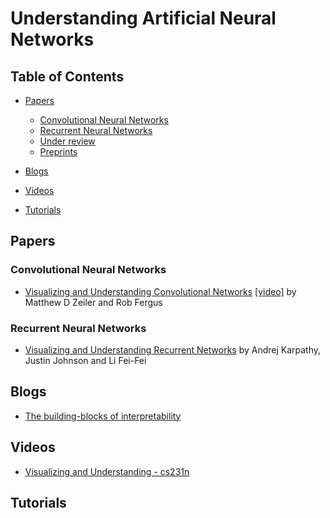 ﻿# Understanding Artificial Neural Networks
## Table of Contents
- [Papers](#papers)
  - [Convolutional Neural Networks](#convolutional-neural-networks)
  - [Recurrent Neural Networks](#recurrent-neural-networks)
  - [Under review](#under-review)
  - [Preprints](#preprints) 

- [Blogs](#blogs)
- [Videos](#videos)
- [Tutorials](#tutorials)
  
## Papers
### Convolutional Neural Networks
- [Visualizing and Understanding Convolutional Networks](https://arxiv.org/abs/1311.2901) [[video]](https://www.youtube.com/watch?v=ghEmQSxT6tw) by Matthew D Zeiler and Rob Fergus
### Recurrent Neural Networks
- [Visualizing and Understanding Recurrent Networks](https://arxiv.org/abs/1506.02078) by Andrej Karpathy, Justin Johnson and Li Fei-Fei

## Blogs
- [The building-blocks of interpretability](https://distill.pub/2018/building-blocks)

## Videos
- [Visualizing and Understanding - cs231n](https://www.youtube.com/watch?v=6wcs6szJWMY)

## Tutorials

